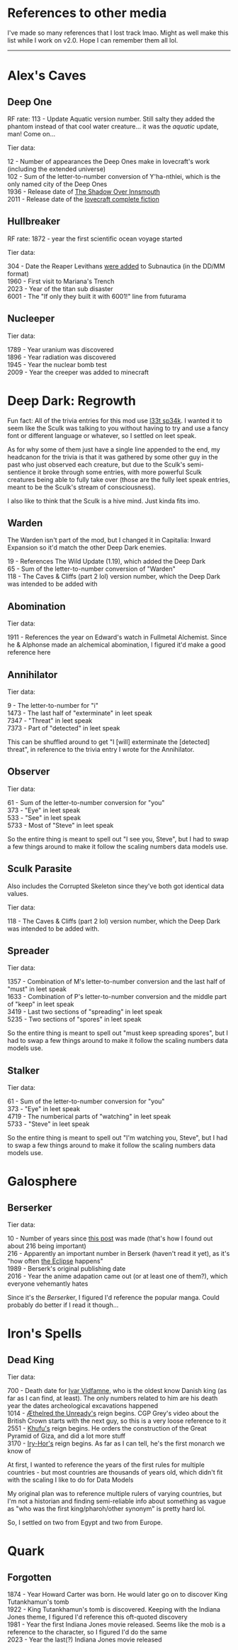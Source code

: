 # References to other media

I've made so many references that I lost track lmao. Might as well make this list while I work on v2.0. Hope I can remember them all lol.

--------------------------------------------------


# Alex's Caves

## Deep One

RF rate: 113 - Update Aquatic version number. Still salty they added the phantom instead of that cool water creature... it was the *aquatic* update, man! Come on...

Tier data:

12 - Number of appearances the Deep Ones make in lovecraft's work (including the extended universe)<br />
102 - Sum of the letter-to-number conversion of Y'ha-nthlei, which is the only named city of the Deep Ones<br />
1936 - Release date of [The Shadow Over Innsmouth](https://en.wikipedia.org/wiki/The_Shadow_over_Innsmouth)<br />
2011 - Release date of the [lovecraft complete fiction](https://www.hplovecraft.com/writings/sources/hplcf.aspx)


## Hullbreaker

RF rate: 1872 - year the first scientific ocean voyage started

Tier data:

304 - Date the Reaper Levithans [were added](https://subnautica.fandom.com/wiki/Update_History_(Subnautica)#Crash_Site_Update) to Subnautica (in the DD/MM format)<br />
1960 - First visit to Mariana's Trench<br />
2023 - Year of the titan sub disaster<br />
6001 - The "If only they built it with 6001!" line from futurama


## Nucleeper

Tier data:

1789 - Year uranium was discovered<br />
1896 - Year radiation was discovered<br />
1945 - Year the nuclear bomb test<br />
2009 - Year the creeper was added to minecraft



# Deep Dark: Regrowth

Fun fact: All of the trivia entries for this mod use [l33t sp34k](https://en.wikipedia.org/wiki/Leet). I wanted it to seem like the Sculk was talking to you without having to try and use a fancy font or different language or whatever, so I settled on leet speak.

As for why some of them just have a single line appended to the end, my headcanon for the trivia is that it was gathered by some other guy in the past who just observed each creature, but due to the Sculk's semi-sentience it broke through some entries, with more powerful Sculk creatures being able to fully take over (those are the fully leet speak entries, meant to be the Sculk's stream of consciousness).

I also like to think that the Sculk is a hive mind. Just kinda fits imo.

## Warden

The Warden isn't part of the mod, but I changed it in Capitalia: Inward Expansion so it'd match the other Deep Dark enemies.

19 - References The Wild Update (1.19), which added the Deep Dark<br />
65 - Sum of the letter-to-number conversion of "Warden"<br />
118 - The Caves & Cliffs (part 2 lol) version number, which the Deep Dark was intended to be added with


## Abomination

Tier data:

1911 - References the year on Edward's watch in Fullmetal Alchemist. Since he & Alphonse made an alchemical abomination, I figured it'd make a good reference here


## Annihilator

Tier data:

9 - The letter-to-number for "i"<br />
1473 - The last half of "exterminate" in leet speak<br />
7347 - "Threat" in leet speak<br />
7373 - Part of "detected" in leet speak

This can be shuffled around to get "I [will] exterminate the [detected] threat", in reference to the trivia entry I wrote for the Annihilator.


## Observer

Tier data:

61 - Sum of the letter-to-number conversion for "you"<br />
373 - "Eye" in leet speak<br />
533 - "See" in leet speak<br />
5733 - Most of "Steve" in leet speak

So the entire thing is meant to spell out "I see you, Steve", but I had to swap a few things around to make it follow the scaling numbers data models use.


## Sculk Parasite

Also includes the Corrupted Skeleton since they've both got identical data values.

Tier data:

118 - The Caves & Cliffs (part 2 lol) version number, which the Deep Dark was intended to be added with.


## Spreader

Tier data:

1357 - Combination of M's letter-to-number conversion and the last half of "must" in leet speak<br />
1633 - Combination of P's letter-to-number conversion and the middle part of "keep" in leet speak<br />
3419 - Last two sections of "spreading" in leet speak<br />
5235 - Two sections of "spores" in leet speak

So the entire thing is meant to spell out "must keep spreading spores", but I had to swap a few things around to make it follow the scaling numbers data models use.


## Stalker

Tier data:

61 - Sum of the letter-to-number conversion for "you"<br />
373 - "Eye" in leet speak<br />
4719 - The numberical parts of "watching" in leet speak<br />
5733 - "Steve" in leet speak

So the entire thing is meant to spell out "I'm watching you, Steve", but I had to swap a few things around to make it follow the scaling numbers data models use.


# Galosphere

## Berserker

Tier data:

10 - Number of years since [this post](https://www.reddit.com/r/Berserk/comments/2aw7jj/the_number_216_and_berserk/?rdt=42504) was made (that's how I found out about 216 being important)<br />
216 - Apparently an important number in Berserk (haven't read it yet), as it's "how often [the Eclipse](https://berserk.fandom.com/wiki/Eclipse) happens"<br />
1989 - Berserk's original publishing date<br />
2016 - Year the anime adapation came out (or at least one of them?), which everyone vehemantly hates

Since it's the *Berserk*er, I figured I'd reference the popular manga. Could probably do better if I read it though...



# Iron's Spells

## Dead King

Tier data:

700 - Death date for [Ivar Vidfamne](https://en.wikipedia.org/wiki/Ivar_Vidfamne), who is the oldest know Danish king (as far as I can find, at least). The only numbers related to him are his death year the dates archeological excavations happened<br />
1014 - [Æthelred the Unready's](https://www.youtube.com/watch?v=jNgP6d9HraI) reign begins. CGP Grey's video about the British Crown starts with the next guy, so this is a very loose reference to it<br />
2551 - [Khufu's](https://en.wikipedia.org/wiki/Khufu) reign begins. He orders the construction of the Great Pyramid of Giza, and did a lot more stuff<br />
3170 - [Iry-Hor's](https://en.wikipedia.org/wiki/Iry-Hor) reign begins. As far as I can tell, he's the first monarch we know of

At first, I wanted to reference the years of the first rules for multiple countries - but most countries are thousands of years old, which didn't fit with the scaling I like to do for Data Models

My original plan was to reference multiple rulers of varying countries, but I'm not a historian and finding semi-reliable info about something as vague as "who was the first king/pharoh/other synonym" is pretty hard lol.

So, I settled on two from Egypt and two from Europe.



# Quark

## Forgotten

1874 - Year Howard Carter was born. He would later go on to discover King Tutankhamun's tomb<br />
1922 - King Tutankhamun's tomb is discovered. Keeping with the Indiana Jones theme, I figured I'd reference this oft-quoted discovery<br />
1981 - Year the first Indiana Jones movie released. Seems like the mob is a reference to the character, so I figured I'd do the same<br />
2023 - Year the last(?) Indiana Jones movie released
